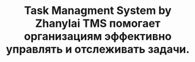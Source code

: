 <h1 align="center">Task Managment System by Zhanylai</a> 
TMS помогает организациям эффективно управлять и отслеживать задачи.
